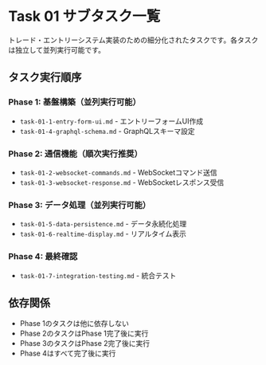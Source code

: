 # Task 01 サブタスク一覧

トレード・エントリーシステム実装のための細分化されたタスクです。各タスクは独立して並列実行可能です。

## タスク実行順序

### Phase 1: 基盤構築（並列実行可能）
- `task-01-1-entry-form-ui.md` - エントリーフォームUI作成
- `task-01-4-graphql-schema.md` - GraphQLスキーマ設定

### Phase 2: 通信機能（順次実行推奨）
- `task-01-2-websocket-commands.md` - WebSocketコマンド送信
- `task-01-3-websocket-response.md` - WebSocketレスポンス受信

### Phase 3: データ処理（並列実行可能）
- `task-01-5-data-persistence.md` - データ永続化処理
- `task-01-6-realtime-display.md` - リアルタイム表示

### Phase 4: 最終確認
- `task-01-7-integration-testing.md` - 統合テスト

## 依存関係
- Phase 1のタスクは他に依存しない
- Phase 2のタスクはPhase 1完了後に実行
- Phase 3のタスクはPhase 2完了後に実行
- Phase 4はすべて完了後に実行